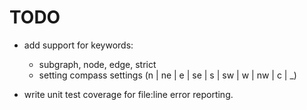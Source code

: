 # TODO

- add support for keywords:
    - subgraph, node, edge, strict
    - setting compass settings (n | ne | e | se | s | sw | w | nw | c | _)

- write unit test coverage for file:line error reporting.

